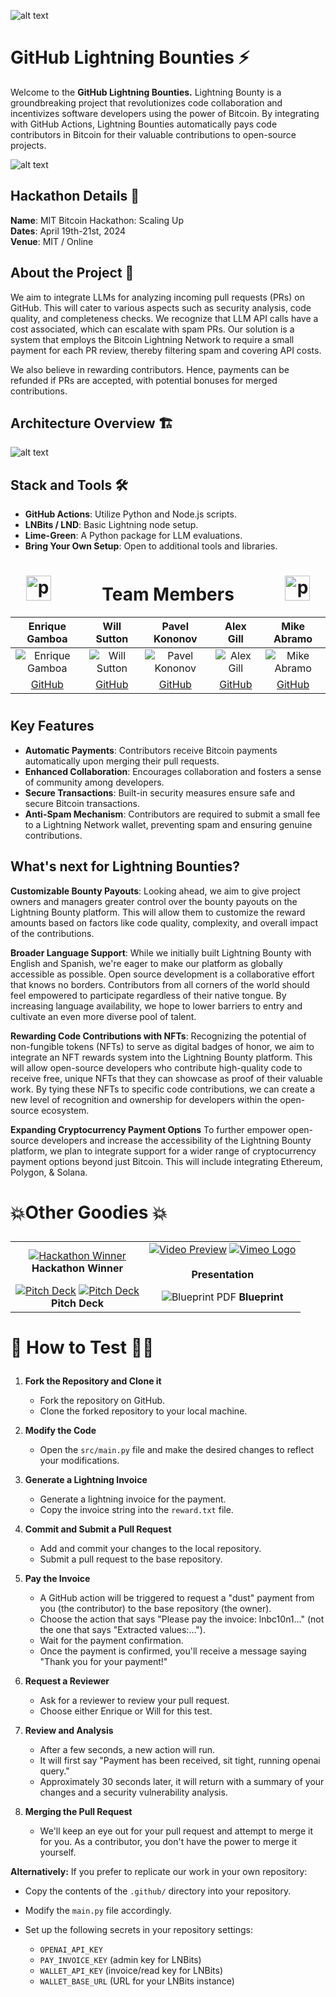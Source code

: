 ![alt text](https://github.com/MIT-Bitcoin-2024/lightning-bounty/blob/main/assets/img/banner.png?raw=true)

# GitHub Lightning Bounties ⚡️

Welcome to the **GitHub Lightning Bounties.** Lightning Bounty is a groundbreaking project that revolutionizes code collaboration and incentivizes software developers using the power of Bitcoin. By integrating with GitHub Actions, Lightning Bounties automatically pays code contributors in Bitcoin for their valuable contributions to open-source projects.

![alt text](https://github.com/MIT-Bitcoin-2024/lightning-bounty/blob/main/assets/img/projectLogo3.png?raw=true)

## Hackathon Details 🚀

**Name**: MIT Bitcoin Hackathon: Scaling Up  
**Dates**: April 19th-21st, 2024  
**Venue**: MIT / Online

## About the Project 📝

We aim to integrate LLMs for analyzing incoming pull requests (PRs) on GitHub. This will cater to various aspects such as security analysis, code quality, and completeness checks. We recognize that LLM API calls have a cost associated, which can escalate with spam PRs. Our solution is a system that employs the Bitcoin Lightning Network to require a small payment for each PR review, thereby filtering spam and covering API costs.

We also believe in rewarding contributors. Hence, payments can be refunded if PRs are accepted, with potential bonuses for merged contributions.

## Architecture Overview 🏗️

![alt text](https://github.com/MIT-Bitcoin-2024/lightning-bounty/blob/main/assets/img/gh-bounty-1.png?raw=true)

## Stack and Tools 🛠️

- **GitHub Actions**: Utilize Python and Node.js scripts.
- **LNBits / LND**: Basic Lightning node setup.
- **Lime-Green**: A Python package for LLM evaluations.
- **Bring Your Own Setup**: Open to additional tools and libraries.

 <h1 align="center"> 
  <img src="https://camo.githubusercontent.com/d2ff3eb4e300b4366924419b7894d9fc33842e563f08c74f24eae4b193a4f07e/68747470733a2f2f6d656469612e67697068792e636f6d2f6d656469612f54456e586b637348725034596564436868412f67697068792e676966" alt="projects gif" height="40" style="margin-right: 75px;"/>
    <span> Team Members </span> <img src="https://camo.githubusercontent.com/d2ff3eb4e300b4366924419b7894d9fc33842e563f08c74f24eae4b193a4f07e/68747470733a2f2f6d656469612e67697068792e636f6d2f6d656469612f54456e586b637348725034596564436868412f67697068792e676966" alt="projects gif" height="40" style="margin-left: 75px;"/>
  </h1>

|                      Enrique Gamboa                      |                        Will Sutton                        |                Pavel Kononov                |                     Alex Gill                      |               Mike Abramo                |
| :------------------------------------------------------: | :-------------------------------------------------------: | :-----------------------------------------: | :------------------------------------------------: | :--------------------------------------: |
| ![Enrique Gamboa](/team%20images/enrique_medium_pic.jpg) | ![Will Sutton](/team%20images/will_sutton_github_pic.jpg) | ![Pavel Kononov](/team%20images/pavel4.jpg) | ![Alex Gill](/team%20images/Alex_New_Pic_2023.png) | ![Mike Abramo](/team%20images/mike.jpg)  |
|       [GitHub](https://github.com/jegamboafuentes)       |             [GitHub](https://github.com/sutt)             |   [GitHub](https://github.com/super-jaba)   |      [GitHub](https://github.com/devopsgill)       | [GitHub](https://github.com/SonnyMonroe) |

<h1 align="left">

<!-- ## Participating in the Hackathon 🤓

- **Will Sutton**: [git](https://github.com/sutt/gha-tut)
- **Mike Abramo**: [git](https://github.com/SonnyMonroe)
- **Pavel Kononov**: [git](https://github.com/super-jaba)
- **Enrique Gamboa**: [git](https://github.com/jegamboafuentes)
- **Alex Gill**: [git](https://github.com/devopsgill) -->

## Key Features

- **Automatic Payments**: Contributors receive Bitcoin payments automatically upon merging their pull requests.
- **Enhanced Collaboration**: Encourages collaboration and fosters a sense of community among developers.
- **Secure Transactions**: Built-in security measures ensure safe and secure Bitcoin transactions.
- **Anti-Spam Mechanism**: Contributors are required to submit a small fee to a Lightning Network wallet, preventing spam and ensuring genuine contributions.

## What's next for Lightning Bounties?

**Customizable Bounty Payouts**:
Looking ahead, we aim to give project owners and managers greater control over the bounty payouts on the Lightning Bounty platform. This will allow them to customize the reward amounts based on factors like code quality, complexity, and overall impact of the contributions.

**Broader Language Support**:
While we initially built Lightning Bounty with English and Spanish, we're eager to make our platform as globally accessible as possible. Open source development is a collaborative effort that knows no borders. Contributors from all corners of the world should feel empowered to participate regardless of their native tongue. By increasing language availability, we hope to lower barriers to entry and cultivate an even more diverse pool of talent.

**Rewarding Code Contributions with NFTs**:
Recognizing the potential of non-fungible tokens (NFTs) to serve as digital badges of honor, we aim to integrate an NFT rewards system into the Lightning Bounty platform. This will allow open-source developers who contribute high-quality code to receive free, unique NFTs that they can showcase as proof of their valuable work. By tying these NFTs to specific code contributions, we can create a new level of recognition and ownership for developers within the open-source ecosystem.

**Expanding Cryptocurrency Payment Options**
To further empower open-source developers and increase the accessibility of the Lightning Bounty platform, we plan to integrate support for a wider range of cryptocurrency payment options beyond just Bitcoin. This will include integrating Ethereum, Polygon, & Solana.

<h1 alig="center">

:boom:Other Goodies :boom:

</h1>

|                                                                                                                                                                                                                                                                                                                                                                                                                                                                              |                                                                                                                                                                                               |
| :--------------------------------------------------------------------------------------------------------------------------------------------------------------------------------------------------------------------------------------------------------------------------------------------------------------------------------------------------------------------------------------------------------------------------------------------------------------------------: | :-------------------------------------------------------------------------------------------------------------------------------------------------------------------------------------------: |
|                                                                                                                                                                    [![Hackathon Winner](/team%20images/winner_devpost.png)](https://devpost.com/software/lightning-bounty) <br> **Hackathon Winner** <br>                                                                                                                                                                    | [![Video Preview](/team%20images/Demo_Thumbnail.png)](https://vimeo.com/937118336) [![Vimeo Logo](/team%20images/Demo_Thumbnail_2.png)](https://vimeo.com/937118336)<br><br> **Presentation** |
| [![Pitch Deck](/team%20images/pitchdeck_1_screenshot.png)](https://www.canva.com/design/DAGDVAyGops/Y1AEG2GQJ0UyvDM0PWFO5A/edit?utm_content=DAGDVAyGops&utm_campaign=designshare&utm_medium=link2&utm_source=sharebutton) [![Pitch Deck](/team%20images/pitchdeck_roadmap_screenshot.png)](https://www.canva.com/design/DAGDVAyGops/Y1AEG2GQJ0UyvDM0PWFO5A/edit?utm_content=DAGDVAyGops&utm_campaign=designshare&utm_medium=link2&utm_source=sharebutton)<br> **Pitch Deck** |                                                                ![Blueprint PDF](/team%20images/gh-bounty-1.png) **Blueprint**                                                                 |

<h1 align="left">

:test_tube: How to Test :man_scientist:

</h1>
<div align="left">

1. **Fork the Repository and Clone it**

   - Fork the repository on GitHub.
   - Clone the forked repository to your local machine.

2. **Modify the Code**

   - Open the `src/main.py` file and make the desired changes to reflect your modifications.

3. **Generate a Lightning Invoice**

   - Generate a lightning invoice for the payment.
   - Copy the invoice string into the `reward.txt` file.

4. **Commit and Submit a Pull Request**

   - Add and commit your changes to the local repository.
   - Submit a pull request to the base repository.

5. **Pay the Invoice**

   - A GitHub action will be triggered to request a "dust" payment from you (the contributor) to the base repository (the owner).
   - Choose the action that says "Please pay the invoice: lnbc10n1..." (not the one that says "Extracted values:...").
   - Wait for the payment confirmation.
   - Once the payment is confirmed, you'll receive a message saying "Thank you for your payment!"

6. **Request a Reviewer**

   - Ask for a reviewer to review your pull request.
   - Choose either Enrique or Will for this test.

7. **Review and Analysis**

   - After a few seconds, a new action will run.
   - It will first say "Payment has been received, sit tight, running openai query."
   - Approximately 30 seconds later, it will return with a summary of your changes and a security vulnerability analysis.

8. **Merging the Pull Request**
   - We'll keep an eye out for your pull request and attempt to merge it for you. As a contributor, you don't have the power to merge it yourself.

**Alternatively:** If you prefer to replicate our work in your own repository:

- Copy the contents of the `.github/` directory into your repository.
- Modify the `main.py` file accordingly.
- Set up the following secrets in your repository settings:

  - `OPENAI_API_KEY`
  - `PAY_INVOICE_KEY` (admin key for LNBits)
  - `WALLET_API_KEY` (invoice/read key for LNBits)
  - `WALLET_BASE_URL` (URL for your LNBits instance)
    </div>
  <!-- ## How to test 💻

- Fork the repository and clone it to your local machine.
- Modify `src/main.py` to reflect some changes
- Generate a lightning invoice and copy that string into `reward.txt`
- Add and commit your changes, submit a pull request to the base repository.
- This will kick off the GitHub action to request that 1 sat "dust" payment from you ("the contribtuor") to pay to the base repo ("the owner").
  - As noted in video, we have two superfluous automations running here, chose the second one, the one that says "Please pay the invoice: lnbc10n1..." (not the one that says "Extracted values:...").
- You'll see one of the github actions remains running (which is polling for payment confirmation) and should return with the message "Thank you for your payment!"
- Now, request a reviewer to review your PR. (Either Enrique or Will will work for this test). After a few seconds you'll see a new action running:
  - first it will say: "Payment has been recieved, sit tight, running openai query"
  - then ~30 secs later it will return with a summary of your changes + a security vulnerability analysis.
- Finally, we'll want to merge your PR and recieve your reward. Since your not a repository maintainer, you don't have this power. But we'll keep an eye out and try to merge it for you.
  - note: currently there's no check for the amt of the reward, and we're not a rich node so anything larger than 100 sats will exceed our balance. So keep it small for now.

**Alternatively:** You can copy the contents of `.github/` directory into your own repository and modify the `main.py` file and reporduce our work. Note you'll need to setup the appropriate secrets in your repository settings:

- OPENAI_API_KEY
- PAY_INVOICE_KEY (admin key for LNBits)
- WALLET_API_KEY (invoice/read key for LNBits)
- WALLET_BASE_URL (url for your LNBits instance) -->

![alt text](https://github.com/MIT-Bitcoin-2024/lightning-bounty/blob/main/assets/img/team_picture.jpg?raw=true)
